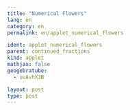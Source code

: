 ```yaml
---
title: "Numerical Flowers"
lang: en
category: en
permalink: en/applet_numerical_flowers

ident: applet_numerical_flowers
parent: continued_fractions
kind: applet
mathjax: false
geogebratube:
  - uuAvhXJB

layout: post
type: post
---
```


<div style="height:600px; width:800px; margin: auto;" id="applet_containeruuAvhXJB"></div>